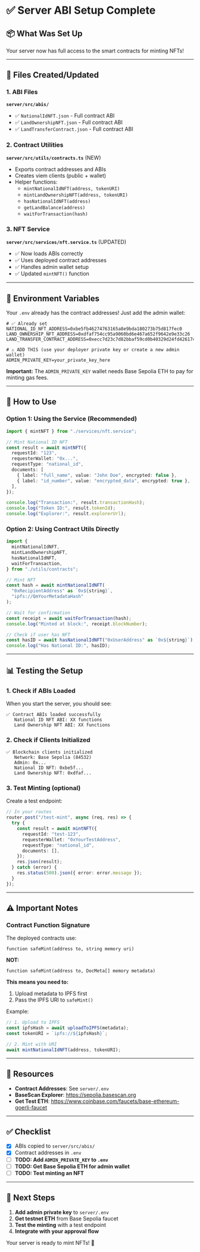 # ✅ Server ABI Setup Complete

## 📦 What Was Set Up

Your server now has full access to the smart contracts for minting NFTs!

---

## 📁 Files Created/Updated

### 1. ABI Files

**`server/src/abis/`**

- ✅ `NationalIdNFT.json` - Full contract ABI
- ✅ `LandOwnershipNFT.json` - Full contract ABI
- ✅ `LandTransferContract.json` - Full contract ABI

### 2. Contract Utilities

**`server/src/utils/contracts.ts`** (NEW)

- Exports contract addresses and ABIs
- Creates viem clients (public + wallet)
- Helper functions:
  - `mintNationalIdNFT(address, tokenURI)`
  - `mintLandOwnershipNFT(address, tokenURI)`
  - `hasNationalIdNFT(address)`
  - `getLandBalance(address)`
  - `waitForTransaction(hash)`

### 3. NFT Service

**`server/src/services/nft.service.ts`** (UPDATED)

- ✅ Now loads ABIs correctly
- ✅ Uses deployed contract addresses
- ✅ Handles admin wallet setup
- ✅ Updated `mintNFT()` function

---

## 🔧 Environment Variables

Your `.env` already has the contract addresses! Just add the admin wallet:

```env
# ✅ Already set
NATIONAL_ID_NFT_ADDRESS=0xbe5fb46274763165a8e9bda180273b75d817fec0
LAND_OWNERSHIP_NFT_ADDRESS=0xdfaf754cc95a9060bd6e467a652f9642e9e33c26
LAND_TRANSFER_CONTRACT_ADDRESS=0xecc7d23c7d82bbaf59cd0b40329d24fd42617467

# ⚠️ ADD THIS (use your deployer private key or create a new admin wallet)
ADMIN_PRIVATE_KEY=your_private_key_here
```

**Important:** The `ADMIN_PRIVATE_KEY` wallet needs Base Sepolia ETH to pay for minting gas fees.

---

## 🚀 How to Use

### Option 1: Using the Service (Recommended)

```typescript
import { mintNFT } from "./services/nft.service";

// Mint National ID NFT
const result = await mintNFT({
  requestId: "123",
  requesterWallet: "0x...",
  requestType: "national_id",
  documents: [
    { label: "full_name", value: "John Doe", encrypted: false },
    { label: "id_number", value: "encrypted_data", encrypted: true },
  ],
});

console.log("Transaction:", result.transactionHash);
console.log("Token ID:", result.tokenId);
console.log("Explorer:", result.explorerUrl);
```

### Option 2: Using Contract Utils Directly

```typescript
import {
  mintNationalIdNFT,
  mintLandOwnershipNFT,
  hasNationalIdNFT,
  waitForTransaction,
} from "./utils/contracts";

// Mint NFT
const hash = await mintNationalIdNFT(
  "0xRecipientAddress" as `0x${string}`,
  "ipfs://QmYourMetadataHash"
);

// Wait for confirmation
const receipt = await waitForTransaction(hash);
console.log("Minted at block:", receipt.blockNumber);

// Check if user has NFT
const hasID = await hasNationalIdNFT("0xUserAddress" as `0x${string}`);
console.log("Has National ID:", hasID);
```

---

## 📊 Testing the Setup

### 1. Check if ABIs Loaded

When you start the server, you should see:

```
✅ Contract ABIs loaded successfully
   National ID NFT ABI: XX functions
   Land Ownership NFT ABI: XX functions
```

### 2. Check if Clients Initialized

```
✅ Blockchain clients initialized
   Network: Base Sepolia (84532)
   Admin: 0x...
   National ID NFT: 0xbe5f...
   Land Ownership NFT: 0xdfaf...
```

### 3. Test Minting (optional)

Create a test endpoint:

```typescript
// In your routes
router.post("/test-mint", async (req, res) => {
  try {
    const result = await mintNFT({
      requestId: "test-123",
      requesterWallet: "0xYourTestAddress",
      requestType: "national_id",
      documents: [],
    });
    res.json(result);
  } catch (error) {
    res.status(500).json({ error: error.message });
  }
});
```

---

## ⚠️ Important Notes

### Contract Function Signature

The deployed contracts use:

```solidity
function safeMint(address to, string memory uri)
```

**NOT:**

```solidity
function safeMint(address to, DocMeta[] memory metadata)
```

**This means you need to:**

1. Upload metadata to IPFS first
2. Pass the IPFS URI to `safeMint()`

Example:

```typescript
// 1. Upload to IPFS
const ipfsHash = await uploadToIPFS(metadata);
const tokenURI = `ipfs://${ipfsHash}`;

// 2. Mint with URI
await mintNationalIdNFT(address, tokenURI);
```

---

## 🔗 Resources

- **Contract Addresses**: See `server/.env`
- **BaseScan Explorer**: https://sepolia.basescan.org
- **Get Test ETH**: https://www.coinbase.com/faucets/base-ethereum-goerli-faucet

---

## ✅ Checklist

- [x] ABIs copied to `server/src/abis/`
- [x] Contract addresses in `.env`
- [ ] **TODO: Add `ADMIN_PRIVATE_KEY` to `.env`**
- [ ] **TODO: Get Base Sepolia ETH for admin wallet**
- [ ] **TODO: Test minting an NFT**

---

## 🎯 Next Steps

1. **Add admin private key** to `server/.env`
2. **Get testnet ETH** from Base Sepolia faucet
3. **Test the minting** with a test endpoint
4. **Integrate with your approval flow**

Your server is ready to mint NFTs! 🎊
